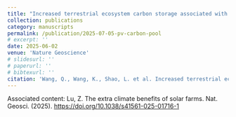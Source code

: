 ```yaml
---
title: "Increased terrestrial ecosystem carbon storage associated with global utility-scale photovoltaic installation"
collection: publications
category: manuscripts
permalink: /publication/2025-07-05-pv-carbon-pool
# excerpt: ''
date: 2025-06-02
venue: 'Nature Geoscience'
# slidesurl: ''
# paperurl: ''
# bibtexurl: ''
citation: 'Wang, Q., Wang, K., Shao, L. et al. Increased terrestrial ecosystem carbon storage associated with global utility-scale photovoltaic installation. Nat. Geosci. (2025). https://doi.org/10.1038/s41561-025-01715-2'
---
```

Associated content: Lu, Z. The extra climate benefits of solar farms. Nat. Geosci. (2025). https://doi.org/10.1038/s41561-025-01716-1
